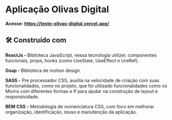 # Aplicação Olivas Digital





<strong>Acesse: https://teste-olivas-digital.vercel.app/ </strong>


## 🛠️ Construído com

<strong>ReactJs - </strong> Biblioteca JavaScript, nessa tecnologia utilizei: componentes funcionais, props, hooks (como UseState, UseEffect e UreRef).

<strong>Gsap - </strong> Biblioteca de motion design.

<strong>SASS -</strong> Pre processador CSS, auxilia na velocidade de criação com suas funcionalidades, como no projeto, que foi utilizado funcionalidades como os Mixins com diferentes formas e If para ajudar na construção de layout e responsividade.

<strong>BEM CSS -</strong> Metodologia de nomenclatura CSS, com foco em melhorar organização, identificação, reuso e manutenção da aplicação.




